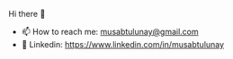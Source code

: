 Hi there 👋

- 📫 How to reach me: musabtulunay@gmail.com
- 📰 Linkedin: https://www.linkedin.com/in/musabtulunay

